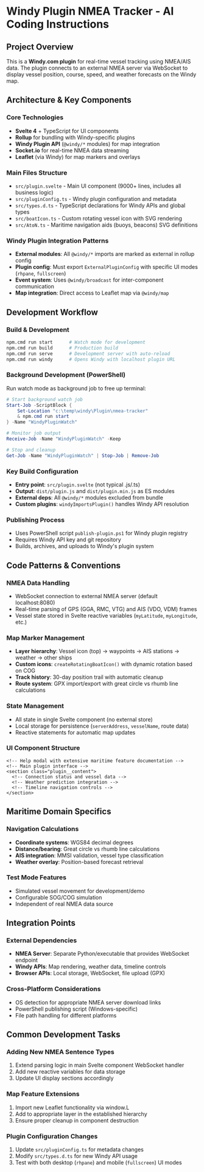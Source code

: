 # Windy Plugin NMEA Tracker - AI Coding Instructions

## Project Overview
This is a **Windy.com plugin** for real-time vessel tracking using NMEA/AIS data. The plugin connects to an external NMEA server via WebSocket to display vessel position, course, speed, and weather forecasts on the Windy map.

## Architecture & Key Components

### Core Technologies
- **Svelte 4** + TypeScript for UI components
- **Rollup** for bundling with Windy-specific plugins
- **Windy Plugin API** (`@windy/*` modules) for map integration
- **Socket.io** for real-time NMEA data streaming
- **Leaflet** (via Windy) for map markers and overlays

### Main Files Structure
- `src/plugin.svelte` - Main UI component (9000+ lines, includes all business logic)
- `src/pluginConfig.ts` - Windy plugin configuration and metadata
- `src/types.d.ts` - TypeScript declarations for Windy APIs and global types
- `src/boatIcon.ts` - Custom rotating vessel icon with SVG rendering
- `src/AtoN.ts` - Maritime navigation aids (buoys, beacons) SVG definitions

### Windy Plugin Integration Patterns
- **External modules**: All `@windy/*` imports are marked as external in rollup config
- **Plugin config**: Must export `ExternalPluginConfig` with specific UI modes (`rhpane`, `fullscreen`)
- **Event system**: Uses `@windy/broadcast` for inter-component communication
- **Map integration**: Direct access to Leaflet map via `@windy/map`

## Development Workflow

### Build & Development
```bash
npm.cmd run start      # Watch mode for development
npm.cmd run build      # Production build
npm.cmd run serve      # Development server with auto-reload
npm.cmd run windy      # Opens Windy with localhost plugin URL
```

### Background Development (PowerShell)
Run watch mode as background job to free up terminal:
```powershell
# Start background watch job
Start-Job -ScriptBlock { 
    Set-Location "c:\temp\windy\Plugin\nmea-tracker"
    & npm.cmd run start 
} -Name "WindyPluginWatch"

# Monitor job output
Receive-Job -Name "WindyPluginWatch" -Keep

# Stop and cleanup
Get-Job -Name "WindyPluginWatch" | Stop-Job | Remove-Job
```

### Key Build Configuration
- **Entry point**: `src/plugin.svelte` (not typical .js/.ts)
- **Output**: `dist/plugin.js` and `dist/plugin.min.js` as ES modules
- **External deps**: All `@windy/*` modules excluded from bundle
- **Custom plugins**: `windyImportsPlugin()` handles Windy API resolution

### Publishing Process
- Uses PowerShell script `publish-plugin.ps1` for Windy plugin registry
- Requires Windy API key and git repository
- Builds, archives, and uploads to Windy's plugin system

## Code Patterns & Conventions

### NMEA Data Handling
- WebSocket connection to external NMEA server (default localhost:8080)
- Real-time parsing of GPS (GGA, RMC, VTG) and AIS (VDO, VDM) frames
- Vessel state stored in Svelte reactive variables (`myLatitude`, `myLongitude`, etc.)

### Map Marker Management
- **Layer hierarchy**: Vessel icon (top) → waypoints → AIS stations → weather → other ships
- **Custom icons**: `createRotatingBoatIcon()` with dynamic rotation based on COG
- **Track history**: 30-day position trail with automatic cleanup
- **Route system**: GPX import/export with great circle vs rhumb line calculations

### State Management
- All state in single Svelte component (no external store)
- Local storage for persistence (`serverAddress`, `vesselName`, route data)
- Reactive statements for automatic map updates

### UI Component Structure
```svelte
<!-- Help modal with extensive maritime feature documentation -->
<!-- Main plugin interface -->
<section class="plugin__content">
  <!-- Connection status and vessel data -->
  <!-- Weather prediction integration -->
  <!-- Timeline navigation controls -->
</section>
```

## Maritime Domain Specifics

### Navigation Calculations
- **Coordinate systems**: WGS84 decimal degrees
- **Distance/bearing**: Great circle vs rhumb line calculations
- **AIS integration**: MMSI validation, vessel type classification
- **Weather overlay**: Position-based forecast retrieval

### Test Mode Features
- Simulated vessel movement for development/demo
- Configurable SOG/COG simulation
- Independent of real NMEA data source

## Integration Points

### External Dependencies
- **NMEA Server**: Separate Python/executable that provides WebSocket endpoint
- **Windy APIs**: Map rendering, weather data, timeline controls
- **Browser APIs**: Local storage, WebSocket, file upload (GPX)

### Cross-Platform Considerations
- OS detection for appropriate NMEA server download links
- PowerShell publishing script (Windows-specific)
- File path handling for different platforms

## Common Development Tasks

### Adding New NMEA Sentence Types
1. Extend parsing logic in main Svelte component WebSocket handler
2. Add new reactive variables for data storage
3. Update UI display sections accordingly

### Map Feature Extensions
1. Import new Leaflet functionality via window.L
2. Add to appropriate layer in the established hierarchy
3. Ensure proper cleanup in component destruction

### Plugin Configuration Changes
1. Update `src/pluginConfig.ts` for metadata changes
2. Modify `src/types.d.ts` for new Windy API usage
3. Test with both desktop (`rhpane`) and mobile (`fullscreen`) UI modes